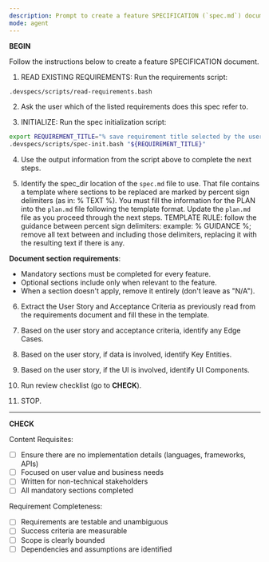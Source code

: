```yaml
---
description: Prompt to create a feature SPECIFICATION (`spec.md`) document
mode: agent
---
```


**BEGIN**

Follow the instructions below to create a feature SPECIFICATION document.

1. READ EXISTING REQUIREMENTS: Run the requirements script:

```sh
.devspecs/scripts/read-requirements.bash
```

2. Ask the user which of the listed requirements does this spec refer to.

3. INITIALIZE: Run the spec initialization script:

```sh
export REQUIREMENT_TITLE="% save requirement title selected by the user in the previous step in this variable %"
.devspecs/scripts/spec-init.bash "${REQUIREMENT_TITLE}"
```

4. Use the output information from the script above to complete the next steps.

5. Identify the spec_dir location of the `spec.md` file to use. That file contains a template where sections to be replaced are marked by percent sign delimiters (as in: % TEXT %). You must fill the information for the PLAN into the `plan.md` file following the template format. Update the `plan.md` file as you proceed through the next steps. TEMPLATE RULE: follow the guidance between percent sign delimiters: example: % GUIDANCE %; remove all text between and including those delimiters, replacing it with the resulting text if there is any.

**Document section requirements**:

- Mandatory sections must be completed for every feature.
- Optional sections include only when relevant to the feature.
- When a section doesn't apply, remove it entirely (don't leave as "N/A").

6. Extract the User Story and Acceptance Criteria as previously read from the requirements document and fill these in the template.

7. Based on the user story and acceptance criteria, identify any Edge Cases.

8. Based on the user story, if data is involved, identify Key Entities.

9. Based on the user story, if the UI is involved, identify UI Components.

10. Run review checklist (go to **CHECK**).

11. STOP.

---

**CHECK**

Content Requisites:

- [ ] Ensure there are no implementation details (languages, frameworks, APIs)
- [ ] Focused on user value and business needs
- [ ] Written for non-technical stakeholders
- [ ] All mandatory sections completed

Requirement Completeness:

- [ ] Requirements are testable and unambiguous
- [ ] Success criteria are measurable
- [ ] Scope is clearly bounded
- [ ] Dependencies and assumptions are identified
